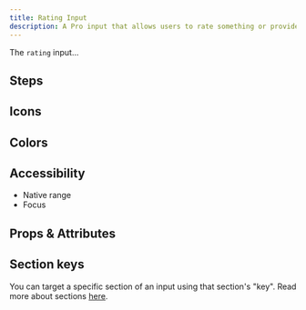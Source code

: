 ```yaml
---
title: Rating Input
description: A Pro input that allows users to rate something or provide feedback along any desired scale.
---
```


<InputPageHero title="Rating"></InputPageHero>

The `rating` input...

<!-- Installation  -->

<!-- Base Example -->

## Steps

## Icons

## Colors

## Accessibility
- Native range
- Focus

## Props & Attributes

<!-- <reference-table input="rating">
</reference-table> -->

## Section keys

You can target a specific section of an input using that section's "key". Read more about sections [here](/essentials/inputs#sections).

<div>
  <formkit-input-diagram />
</div>

<reference-table type="sectionKeys" primary="section-key" :without="[]">
</reference-table>
